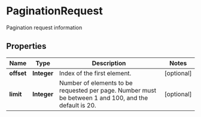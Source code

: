 

# PaginationRequest

Pagination request information

## Properties

| Name | Type | Description | Notes |
|------------ | ------------- | ------------- | -------------|
|**offset** | **Integer** | Index of the first element. |  [optional] |
|**limit** | **Integer** | Number of elements to be requested per page. Number must be between 1 and 100, and the default is 20. |  [optional] |



